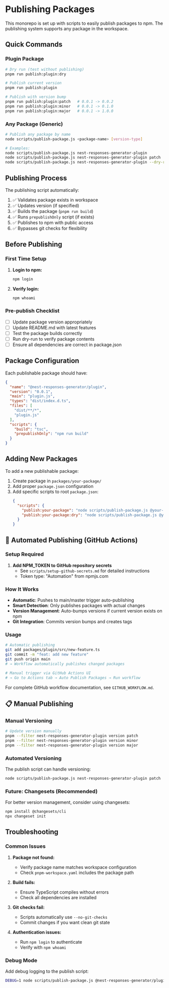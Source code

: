 # Publishing Packages

This monorepo is set up with scripts to easily publish packages to npm. The publishing system supports any package in the workspace.

## Quick Commands

### Plugin Package

```bash
# Dry run (test without publishing)
pnpm run publish:plugin:dry

# Publish current version
pnpm run publish:plugin

# Publish with version bump
pnpm run publish:plugin:patch   # 0.0.1 -> 0.0.2
pnpm run publish:plugin:minor   # 0.0.1 -> 0.1.0
pnpm run publish:plugin:major   # 0.0.1 -> 1.0.0
```

### Any Package (Generic)

```bash
# Publish any package by name
node scripts/publish-package.js <package-name> [version-type]

# Examples:
node scripts/publish-package.js nest-responses-generator-plugin
node scripts/publish-package.js nest-responses-generator-plugin patch
node scripts/publish-package.js nest-responses-generator-plugin --dry-run
```

## Publishing Process

The publishing script automatically:

1. ✅ Validates package exists in workspace
2. ✅ Updates version (if specified)
3. ✅ Builds the package (`pnpm run build`)
4. ✅ Runs `prepublishOnly` script (if exists)
5. ✅ Publishes to npm with public access
6. ✅ Bypasses git checks for flexibility

## Before Publishing

### First Time Setup

1. **Login to npm:**
   ```bash
   npm login
   ```

2. **Verify login:**
   ```bash
   npm whoami
   ```

### Pre-publish Checklist

- [ ] Update package version appropriately
- [ ] Update README.md with latest features
- [ ] Test the package builds correctly
- [ ] Run dry-run to verify package contents
- [ ] Ensure all dependencies are correct in package.json

## Package Configuration

Each publishable package should have:

```json
{
  "name": "@nest-responses-generator/plugin",
  "version": "0.0.1",
  "main": "plugin.js",
  "types": "dist/index.d.ts",
  "files": [
    "dist/**/*",
    "plugin.js"
  ],
  "scripts": {
    "build": "tsc",
    "prepublishOnly": "npm run build"
  }
}
```

## Adding New Packages

To add a new publishable package:

1. Create package in `packages/your-package/`
2. Add proper `package.json` configuration
3. Add specific scripts to root `package.json`:
   ```json
   {
     "scripts": {
       "publish:your-package": "node scripts/publish-package.js @your-scope/your-package",
       "publish:your-package:dry": "node scripts/publish-package.js @your-scope/your-package --dry-run"
     }
   }
   ```

## 🤖 Automated Publishing (GitHub Actions)

### Setup Required
1. **Add NPM_TOKEN to GitHub repository secrets**
   - See `scripts/setup-github-secrets.md` for detailed instructions
   - Token type: "Automation" from npmjs.com

### How It Works
- **Automatic**: Pushes to main/master trigger auto-publishing
- **Smart Detection**: Only publishes packages with actual changes
- **Version Management**: Auto-bumps versions if current version exists on npm
- **Git Integration**: Commits version bumps and creates tags

### Usage
```bash
# Automatic publishing
git add packages/plugin/src/new-feature.ts
git commit -m "feat: add new feature"
git push origin main
# → Workflow automatically publishes changed packages

# Manual trigger via GitHub Actions UI
# → Go to Actions tab → Auto Publish Packages → Run workflow
```

For complete GitHub workflow documentation, see `GITHUB_WORKFLOW.md`.

## 📋 Manual Publishing

### Manual Versioning
```bash
# Update version manually
pnpm --filter nest-responses-generator-plugin version patch
pnpm --filter nest-responses-generator-plugin version minor
pnpm --filter nest-responses-generator-plugin version major
```

### Automated Versioning
The publish script can handle versioning:
```bash
node scripts/publish-package.js nest-responses-generator-plugin patch
```

### Future: Changesets (Recommended)
For better version management, consider using changesets:
```bash
npm install @changesets/cli
npx changeset init
```

## Troubleshooting

### Common Issues

1. **Package not found:**
   - Verify package name matches workspace configuration
   - Check `pnpm-workspace.yaml` includes the package path

2. **Build fails:**
   - Ensure TypeScript compiles without errors
   - Check all dependencies are installed

3. **Git checks fail:**
   - Scripts automatically use `--no-git-checks`
   - Commit changes if you want clean git state

4. **Authentication issues:**
   - Run `npm login` to authenticate
   - Verify with `npm whoami`

### Debug Mode

Add debug logging to the publish script:
```bash
DEBUG=1 node scripts/publish-package.js @nest-responses-generator/plugin --dry-run
```
